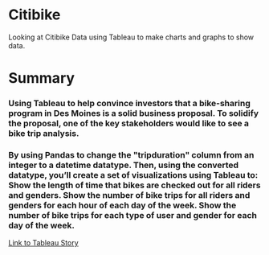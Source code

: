 # Citibike
Looking at Citibike Data using Tableau to make charts and graphs to show data.

# Summary
### Using Tableau to help convince investors that a bike-sharing program in Des Moines is a solid business proposal. To solidify the proposal, one of the key stakeholders would like to see a bike trip analysis.
### By using Pandas to change the "tripduration" column from an integer to a datetime datatype. Then, using the converted datatype, you’ll create a set of visualizations using Tableau to: Show the length of time that bikes are checked out for all riders and genders. Show the number of bike trips for all riders and genders for each hour of each day of the week. Show the number of bike trips for each type of user and gender for each day of the week.

[Link to Tableau Story](https://public.tableau.com/app/profile/tim6081/viz/CitiBikeStory_16636270233830/CitibikeStory?publish=yes)
